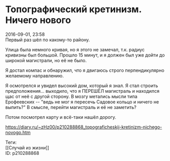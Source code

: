 Топографический кретинизм. Ничего нового
=========================================

   
 2016-09-01, 23:58   
  Первый раз шёл по какому-то району.   
   
 Улица была немного кривая, но я этого не замечал, т.к. радиус кривизны был большой. Прошло 15 минут, и я должен был уже дойти до широкой магистрали, но её не было.   
   
 Я достал компас и обнаружил, что я двигаюсь строго перпендикулярно желаемому направлению.   
   
 Я осмотрелся и увидел высокий дом, который я знал. Я стал строить предположения... выходило, что я ПЕРЕШЁЛ магистраль и находился щас от неё с другой сторону. В мозгу метались мысли типа Ерофеевских -- "ведь не мог я пересечь Садовое кольцо и ничего не выпить?" В смысле, перейти магистраль и её не заметить?   
   
 Потом посмотрел карту и всё-таки нашёл дорогу.   
    
 <https://diary.ru/~zHz00/p210288868_topograficheskij-kretinizm-nichego-novogo.htm>   
   
 Теги:   
 [[Случай из жизни]]   
 ID: p210288868